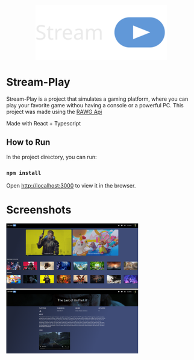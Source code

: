 <p align="center">
  <img src="src/assets/stream-play.svg" width="350" title="stream-play">
</p>

# Stream-Play

Stream-Play is a project that simulates a gaming platform, where you can play your favorite game withou having a console or a powerful PC. This project was made using the [RAWG Api](https://api.rawg.io/docs/)

Made with React + Typescript

## How to Run

In the project directory, you can run:

### `npm install`

Open [http://localhost:3000](http://localhost:3000) to view it in the browser.

# Screenshots

  <img src="src/assets/screenshots/1.PNG" width="350" title="stream-play">



  <img src="src/assets/screenshots/2.PNG" width="350" title="stream-play">


